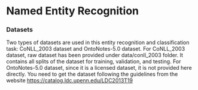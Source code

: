 # Named Entity Recognition

### Datasets
Two types of datasets are used in this entity recognition and classification task: CoNLL_2003 dataset and OntoNotes-5.0 dataset. For CoNLL_2003 dataset, raw dataset has been provided under data/conll_2003 folder. It contains all splits of the dataset for training, validation, and testing. For OntoNotes-5.0 dataset, since it is a licensed dataset, it is not provided here directly. You need to get the dataset following the guidelines from the website https://catalog.ldc.upenn.edu/LDC2013T19

